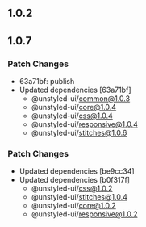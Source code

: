 ## 1.0.2

## 1.0.7

### Patch Changes

- 63a71bf: publish
- Updated dependencies [63a71bf]
  - @unstyled-ui/common@1.0.3
  - @unstyled-ui/core@1.0.4
  - @unstyled-ui/css@1.0.4
  - @unstyled-ui/responsive@1.0.4
  - @unstyled-ui/stitches@1.0.6

### Patch Changes

- Updated dependencies [be9cc34]
- Updated dependencies [b0f317f]
  - @unstyled-ui/css@1.0.2
  - @unstyled-ui/stitches@1.0.4
  - @unstyled-ui/core@1.0.2
  - @unstyled-ui/responsive@1.0.2
